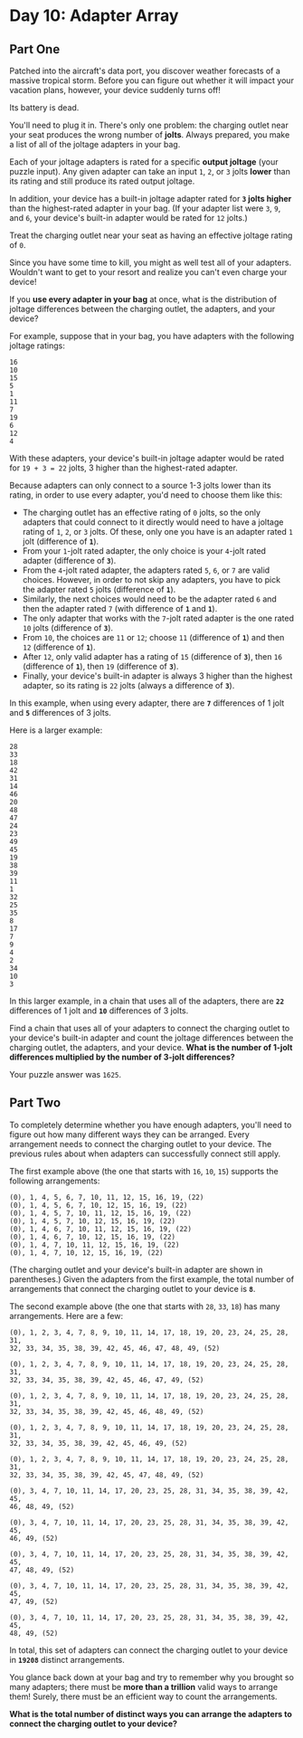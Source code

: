 # Day 10: Adapter Array

## Part One

Patched into the aircraft's data port, you discover weather forecasts of
a massive tropical storm. Before you can figure out whether it will
impact your vacation plans, however, your device suddenly turns off!

Its battery is dead.

You'll need to plug it in. There's only one problem: the charging outlet
near your seat produces the wrong number of **jolts**. Always prepared,
you make a list of all of the joltage adapters in your bag.

Each of your joltage adapters is rated for a specific **output joltage**
(your puzzle input). Any given adapter can take an input `1`, `2`, or
`3` jolts **lower** than its rating and still produce its rated output
joltage.

In addition, your device has a built-in joltage adapter rated for **`3`
jolts higher** than the highest-rated adapter in your bag. (If your
adapter list were `3`, `9`, and `6`, your device's built-in adapter
would be rated for `12` jolts.)

Treat the charging outlet near your seat as having an effective joltage
rating of `0`.

Since you have some time to kill, you might as well test all of your
adapters. Wouldn't want to get to your resort and realize you can't even
charge your device!

If you **use every adapter in your bag** at once, what is the distribution
of joltage differences between the charging outlet, the adapters, and
your device?

For example, suppose that in your bag, you have adapters with the
following joltage ratings:

    16
    10
    15
    5
    1
    11
    7
    19
    6
    12
    4

With these adapters, your device's built-in joltage adapter would be
rated for `19 + 3 = 22` jolts, 3 higher than the highest-rated adapter.

Because adapters can only connect to a source 1-3 jolts lower than its
rating, in order to use every adapter, you'd need to choose them like
this:

-   The charging outlet has an effective rating of `0` jolts, so the
    only adapters that could connect to it directly would need to have a
    joltage rating of `1`, `2`, or `3` jolts. Of these, only one you
    have is an adapter rated `1` jolt (difference of **`1`**).
-   From your `1`-jolt rated adapter, the only choice is your `4`-jolt
    rated adapter (difference of **`3`**).
-   From the `4`-jolt rated adapter, the adapters rated `5`, `6`, or `7`
    are valid choices. However, in order to not skip any adapters, you
    have to pick the adapter rated `5` jolts (difference of **`1`**).
-   Similarly, the next choices would need to be the adapter rated `6`
    and then the adapter rated `7` (with difference of **`1`** and **`1`**).
-   The only adapter that works with the `7`-jolt rated adapter is the
    one rated `10` jolts (difference of **`3`**).
-   From `10`, the choices are `11` or `12`; choose `11` (difference of
    **`1`**) and then `12` (difference of **`1`**).
-   After `12`, only valid adapter has a rating of `15` (difference of
    **`3`**), then `16` (difference of **`1`**), then `19` (difference of
    **`3`**).
-   Finally, your device's built-in adapter is always 3 higher than the
    highest adapter, so its rating is `22` jolts (always a difference of
    **`3`**).

In this example, when using every adapter, there are **`7`** differences
of 1 jolt and **`5`** differences of 3 jolts.

Here is a larger example:

    28
    33
    18
    42
    31
    14
    46
    20
    48
    47
    24
    23
    49
    45
    19
    38
    39
    11
    1
    32
    25
    35
    8
    17
    7
    9
    4
    2
    34
    10
    3

In this larger example, in a chain that uses all of the adapters, there
are **`22`** differences of 1 jolt and **`10`** differences of 3 jolts.

Find a chain that uses all of your adapters to connect the charging
outlet to your device's built-in adapter and count the joltage
differences between the charging outlet, the adapters, and your device.
**What is the number of 1-jolt differences multiplied by the number of
3-jolt differences?**

Your puzzle answer was `1625`.

## Part Two

To completely determine whether you have enough adapters, you'll need to
figure out how many different ways they can be arranged. Every
arrangement needs to connect the charging outlet to your device. The
previous rules about when adapters can successfully connect still apply.

The first example above (the one that starts with `16`, `10`, `15`)
supports the following arrangements:

    (0), 1, 4, 5, 6, 7, 10, 11, 12, 15, 16, 19, (22)
    (0), 1, 4, 5, 6, 7, 10, 12, 15, 16, 19, (22)
    (0), 1, 4, 5, 7, 10, 11, 12, 15, 16, 19, (22)
    (0), 1, 4, 5, 7, 10, 12, 15, 16, 19, (22)
    (0), 1, 4, 6, 7, 10, 11, 12, 15, 16, 19, (22)
    (0), 1, 4, 6, 7, 10, 12, 15, 16, 19, (22)
    (0), 1, 4, 7, 10, 11, 12, 15, 16, 19, (22)
    (0), 1, 4, 7, 10, 12, 15, 16, 19, (22)

(The charging outlet and your device's built-in adapter are shown in
parentheses.) Given the adapters from the first example, the total
number of arrangements that connect the charging outlet to your device
is **`8`**.

The second example above (the one that starts with `28`, `33`, `18`) has
many arrangements. Here are a few:

    (0), 1, 2, 3, 4, 7, 8, 9, 10, 11, 14, 17, 18, 19, 20, 23, 24, 25, 28, 31,
    32, 33, 34, 35, 38, 39, 42, 45, 46, 47, 48, 49, (52)

    (0), 1, 2, 3, 4, 7, 8, 9, 10, 11, 14, 17, 18, 19, 20, 23, 24, 25, 28, 31,
    32, 33, 34, 35, 38, 39, 42, 45, 46, 47, 49, (52)

    (0), 1, 2, 3, 4, 7, 8, 9, 10, 11, 14, 17, 18, 19, 20, 23, 24, 25, 28, 31,
    32, 33, 34, 35, 38, 39, 42, 45, 46, 48, 49, (52)

    (0), 1, 2, 3, 4, 7, 8, 9, 10, 11, 14, 17, 18, 19, 20, 23, 24, 25, 28, 31,
    32, 33, 34, 35, 38, 39, 42, 45, 46, 49, (52)

    (0), 1, 2, 3, 4, 7, 8, 9, 10, 11, 14, 17, 18, 19, 20, 23, 24, 25, 28, 31,
    32, 33, 34, 35, 38, 39, 42, 45, 47, 48, 49, (52)

    (0), 3, 4, 7, 10, 11, 14, 17, 20, 23, 25, 28, 31, 34, 35, 38, 39, 42, 45,
    46, 48, 49, (52)

    (0), 3, 4, 7, 10, 11, 14, 17, 20, 23, 25, 28, 31, 34, 35, 38, 39, 42, 45,
    46, 49, (52)

    (0), 3, 4, 7, 10, 11, 14, 17, 20, 23, 25, 28, 31, 34, 35, 38, 39, 42, 45,
    47, 48, 49, (52)

    (0), 3, 4, 7, 10, 11, 14, 17, 20, 23, 25, 28, 31, 34, 35, 38, 39, 42, 45,
    47, 49, (52)

    (0), 3, 4, 7, 10, 11, 14, 17, 20, 23, 25, 28, 31, 34, 35, 38, 39, 42, 45,
    48, 49, (52)

In total, this set of adapters can connect the charging outlet to your
device in **`19208`** distinct arrangements.

You glance back down at your bag and try to remember why you brought so
many adapters; there must be **more than a trillion** valid ways to
arrange them! Surely, there must be an efficient way to count the
arrangements.

**What is the total number of distinct ways you can arrange the adapters
to connect the charging outlet to your device?**
